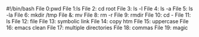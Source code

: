 #!/bin/bash
File 0:pwd
File 1:ls
File 2: cd root
File 3: ls -l
File 4: ls -a
File 5: ls -la
File 6: mkdir /tmp
File &: mv
File 8: rm -r
File 9: rmdir
File 10: cd -
File 11: ls
File 12: file
File 13: symbolic link
File 14: copy htm
File 15: uppercase
File 16: emacs clean
File 17: multiple directories
File 18: commas
File 19: magic

